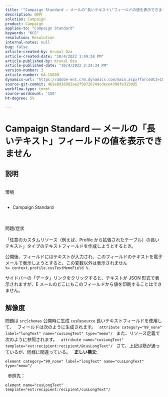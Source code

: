 ```yaml
---
title: '"Campaign Standard — メールの"長いテキスト\"フィールドの値を表示できません"'
description: 説明
solution: Campaign
product: Campaign
applies-to: "Campaign Standard"
keywords: "KCS"
resolution: Resolution
internal-notes: null
bug: false
article-created-by: Krunal Oza
article-created-date: "10/4/2022 1:49:38 PM"
article-published-by: Krunal Oza
article-published-date: "10/4/2022 2:24:34 PM"
version-number: 3
article-number: KA-15089
dynamics-url: "https://adobe-ent.crm.dynamics.com/main.aspx?forceUCI=1&pagetype=entityrecord&etn=knowledgearticle&id=7a695e5f-eb43-ed11-bba2-002248086735"
source-git-commit: 401e0d26982ae2f50726749cdece4398fe3150d5
workflow-type: tm+mt
source-wordcount: '150'
ht-degree: 5%

---
```


# Campaign Standard — メールの「長いテキスト」フィールドの値を表示できません

## 説明

<br>環境<br><br>
- Campaign Standard



<br><br>問題/症状<br><br>
「任意のカスタムリソース（例えば、Profile から拡張されたテーブル）の長いテキスト」タイプのテキストフィールドを作成しようとするとき。

公開後、フィールドにはテキストが入力され、このフィールドのテキストを電子メールで表示しようとすると、この変数以外は表示されません `%= context.profile.cusTestMemoField %.`

サイドバーの「データ」リンクをクリックすると、テキストが JSON 形式で表示されますが、E メールのどこにもこのフィールドから値を印刷することはできません。


## 解像度


問題は `srcSchemas` 公開時に生成 `cusResource` 長いテキストフィールドを使用して、
 
フィールドは次のように生成されます。
 
`attribute category="99_none" label="longText" name="cusLongText" type="memo"/`
 
また、リソース定義で次のように参照されます。
 
`attribute name="cusLongText" template="ext:recipient:recipient/@cusLongText"/`
 
さて、上記は筋が通っているが、同様に間違っている。
 
<b>正しい構文:</b>


```
element category="99_none" label="longText" name="cusLongText" type="memo"/
```


 
参照先：


```
element name="cusLongText" template="ext:recipient:recipient/cusLongText"/
```


